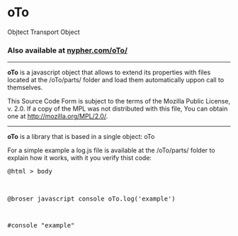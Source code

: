 # oTo
Objtect Transport Object
<h3>Also available at <a href="https://nypher.com/oTo/">nypher.com/oTo/</a></h3>

<hr>

<strong>oTo</strong> is a javascript object that allows to extend its properties with files located at the /oTo/parts/ folder and load them automatically uppon call to themselves.

This Source Code Form is subject to the terms of the Mozilla Public License, v. 2.0. If a copy of the MPL was not distributed with this file, You can obtain one at http://mozilla.org/MPL/2.0/.

<hr>

<strong>oTo</strong> is a library that is based in a single object: oTo

<p>For a simple example a log.js file is available at the /oTo/parts/ folder to explain how it works, with it you verify thist code:</p>
<pre>
@html > body
<script type="text/javascript" src="/oTo/engine.js"></script>

@broser javascript console
oTo.log('example')

#console
"example"
</pre>
